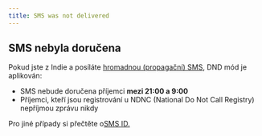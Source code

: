 ```yaml
---
title: SMS was not delivered
---
```


## SMS nebyla doručena
Pokud jste z Indie a posíláte [hromadnou (propagační) SMS](https://www.bulkgate.com/cs/reseni/sms#hromadna-sms), DND mód je aplikován: 
- SMS nebude doručena příjemci **mezi 21:00 a 9:00**
- Příjemci, kteří jsou registrování u NDNC (National Do Not Call Registry) nepříjmou zprávu nikdy

Pro jiné případy si přečtěte o[SMS ID.](history.md#co-je-sms-id-a-kde-ho-mohu-najit)
